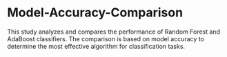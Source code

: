 # Model-Accuracy-Comparison
This study analyzes and compares the performance of Random Forest and AdaBoost classifiers. The comparison is based on model accuracy to determine the most effective algorithm for classification tasks.
